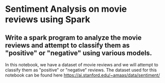 # Sentiment Analysis on movie reviews using Spark

## Write a spark program to analyze the movie reviews and attempt to classify them as "positive" or "negative" using various models.

In this notebook, we have a dataset of movie reviews and we will attempt to classify them as "positive" or "negative" reviews. The dataset used for this notebook can be found here https://ai.stanford.edu/~amaas/data/sentiment/
